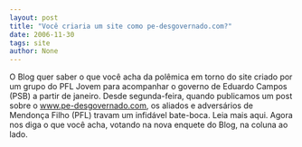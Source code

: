 ```yaml
---
layout: post
title: "Você criaria um site como pe-desgovernado.com?"
date: 2006-11-30
tags: site
author: None
---
```

O Blog quer saber o que você acha da polêmica em torno do site criado por um grupo do PFL Jovem para acompanhar o governo de Eduardo Campos (PSB) a partir de janeiro.
Desde segunda-feira, quando publicamos um post sobre o www.pe-desgovernado.com, os aliados e adversários de Mendonça Filho (PFL) travam um infidável bate-boca. Leia mais aqui.
Agora nos diga o que você acha, votando na nova enquete do Blog, na coluna ao lado. 